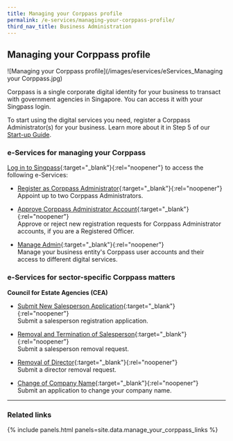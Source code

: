 ```yaml
---
title: Managing your Corppass profile
permalink: /e-services/managing-your-corppass-profile/
third_nav_title: Business Administration
---
```


## Managing your Corppass profile

![Managing your Corppass profile](/images/eservices/eServices_Managing your Corppass.jpg)

Corppass is a single corporate digital identity for your business to transact with government agencies in Singapore. You can access it with your Singpass login.

To start using the digital services you need, register a Corppass Administrator(s) for your business. Learn more about it in Step 5 of our [Start-up Guide](/start-a-business/create-a-corppass-account/).

### e-Services for managing your Corppass

[Log in to Singpass](https://www.corppass.gov.sg/cpauth/login/homepage?TAM_OP=login){:target="\_blank"}{:rel="noopener"} to access the following e-Services:

- [Register as Corppass Administrator](https://www.corppass.gov.sg/cpauth/login/homepage?TAM_OP=login){:target="\_blank"}{:rel="noopener"}
  <br>Appoint up to two Corppass Administrators.

- [Approve Corppass Administrator Account](https://www.corppass.gov.sg/cpauth/login/homepage?TAM_OP=login){:target="\_blank"}{:rel="noopener"}
  <br>Approve or reject new registration requests for Corppass Administrator accounts, if you are a Registered Officer.

- [Manage Admin](https://www.corppass.gov.sg/cpauth/login/homepage?TAM_OP=login){:target="\_blank"}{:rel="noopener"}
  <br>Manage your business entity's Corppass user accounts and their access to different digital services.

### e-Services for sector-specific Corppass matters

**Council for Estate Agencies (CEA)**

- [Submit New Salesperson Application](https://www.cea.gov.sg/professionals/salesperson-registration-matters/apply-for-salesperson-registration){:target="\_blank"}{:rel="noopener"}
  <br>Submit a salesperson registration application.

- [Removal and Termination of Salesperson](https://www.cea.gov.sg/professionals/e-services-for-estate-agents){:target="\_blank"}{:rel="noopener"}
  <br>Submit a salesperson removal request.

- [Removal of Director](https://www.cea.gov.sg/professionals/e-services-for-estate-agents){:target="\_blank"}{:rel="noopener"}
  <br>Submit a director removal request.

- [Change of Company Name](https://www.cea.gov.sg/professionals/e-services-for-estate-agents){:target="\_blank"}{:rel="noopener"}
  <br>Submit an application to change your company name.

---

### Related links

{% include panels.html panels=site.data.manage_your_corppass_links %}
